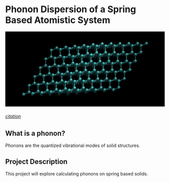 # Phonon Dispersion of a Spring Based Atomistic System
![alt text](assets/diamond_q1_mode4_vmd.gif)

###### [citation](http://exciting-code.org/beryllium-animate-phonons)
## What is a phonon?
Phonons are the quantized vibrational modes of solid structures. 
## Project Description
This project will explore calculating phonons on spring based solids.
